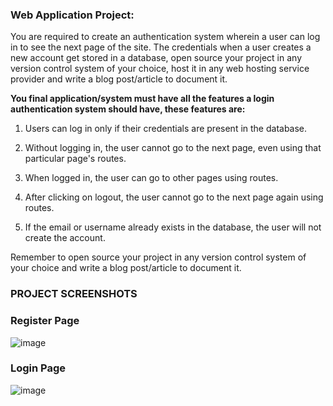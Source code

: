 ### **Web Application Project:**

You are required to create an authentication system wherein a user can log in to see the next page of the site. The credentials when a user creates a new account get stored in a database, open source your project in any version  control system of your choice, host it in any web hosting service provider and write a blog post/article  to document  it.

**You final application/system must have all the features a login authentication system should have, these features  are:** 

1. Users can log in only if their credentials are present in the database.
 
2. Without logging in, the user cannot go to the next page, even using that particular page's routes.
 
3. When logged in, the user can go to other pages using routes.
 
4. After clicking on logout, the user cannot go to the next page again using routes.

5. If the email or username already exists in the database, the user will not create the account.

Remember to open source your project in any version control system of your choice and write a blog post/article to document it.


### **PROJECT SCREENSHOTS**
### Register Page
![image](https://user-images.githubusercontent.com/48374660/130668154-de3780c9-7016-4bf4-911f-270fdc1c9c3d.png)

### Login Page
![image](https://user-images.githubusercontent.com/48374660/130668299-89f432f7-cd27-4c0a-b8b7-d9ad4eb00cc4.png)



